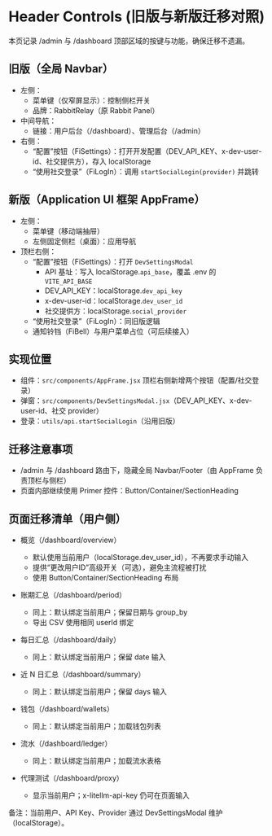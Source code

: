 # Header Controls (旧版与新版迁移对照)

本页记录 /admin 与 /dashboard 顶部区域的按键与功能，确保迁移不遗漏。

## 旧版（全局 Navbar）
- 左侧：
  - 菜单键（仅窄屏显示）：控制侧栏开关
  - 品牌：RabbitRelay（原 Rabbit Panel）
- 中间导航：
  - 链接：用户后台（/dashboard）、管理后台（/admin）
- 右侧：
  - “配置”按钮（FiSettings）：打开开发配置（DEV_API_KEY、x-dev-user-id、社交提供方），存入 localStorage
  - “使用社交登录”（FiLogIn）：调用 `startSocialLogin(provider)` 并跳转

## 新版（Application UI 框架 AppFrame）
- 左侧：
  - 菜单键（移动端抽屉）
  - 左侧固定侧栏（桌面）：应用导航
- 顶栏右侧：
  - “配置”按钮（FiSettings）：打开 `DevSettingsModal`
    - API 基址：写入 localStorage.`api_base`，覆盖 .env 的 `VITE_API_BASE`
    - DEV_API_KEY：localStorage.`dev_api_key`
    - x-dev-user-id：localStorage.`dev_user_id`
    - 社交提供方：localStorage.`social_provider`
  - “使用社交登录”（FiLogIn）：同旧版逻辑
  - 通知铃铛（FiBell）与用户菜单占位（可后续接入）

## 实现位置
- 组件：`src/components/AppFrame.jsx` 顶栏右侧新增两个按钮（配置/社交登录）
- 弹窗：`src/components/DevSettingsModal.jsx`（DEV_API_KEY、x-dev-user-id、社交 provider）
- 登录：`utils/api.startSocialLogin`（沿用旧版）

## 迁移注意事项
- /admin 与 /dashboard 路由下，隐藏全局 Navbar/Footer（由 AppFrame 负责顶栏与侧栏）
- 页面内部继续使用 Primer 控件：Button/Container/SectionHeading

## 页面迁移清单（用户侧）
- 概览（/dashboard/overview）
  - 默认使用当前用户（localStorage.dev_user_id），不再要求手动输入
  - 提供“更改用户ID”高级开关（可选），避免主流程被打扰
  - 使用 Button/Container/SectionHeading 布局

- 账期汇总（/dashboard/period）
  - 同上：默认绑定当前用户；保留日期与 group_by
  - 导出 CSV 使用相同 userId 绑定

- 每日汇总（/dashboard/daily）
  - 同上：默认绑定当前用户；保留 date 输入

- 近 N 日汇总（/dashboard/summary）
  - 同上：默认绑定当前用户；保留 days 输入

- 钱包（/dashboard/wallets）
  - 同上：默认绑定当前用户；加载钱包列表

- 流水（/dashboard/ledger）
  - 同上：默认绑定当前用户；加载流水表格

- 代理测试（/dashboard/proxy）
  - 显示当前用户；x-litellm-api-key 仍可在页面输入

备注：当前用户、API Key、Provider 通过 DevSettingsModal 维护（localStorage）。

